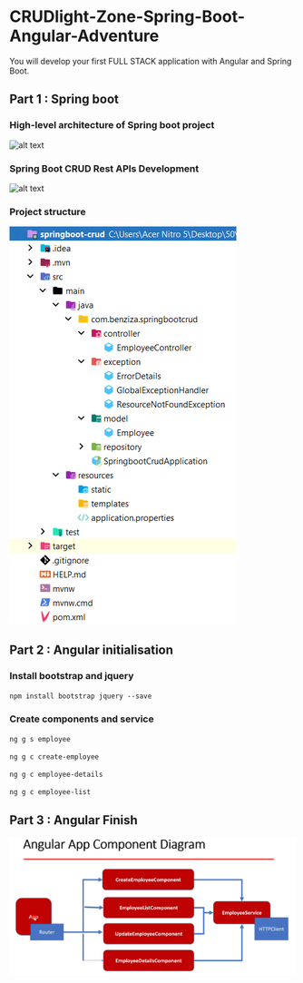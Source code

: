 # CRUDlight-Zone-Spring-Boot-Angular-Adventure

You will develop your first FULL STACK application with Angular and Spring Boot.

## Part 1 : Spring boot

### High-level architecture of Spring boot project

![alt text](https://1.bp.blogspot.com/-RQzOFkRUsYA/XpsSnCJippI/AAAAAAAAHqg/0SFJziXy2HAo_Um-4_FJX_Kb2qjs6p6OACLcBGAsYHQ/s1600/springboot-crud-rest-api.png)

### Spring Boot CRUD Rest APIs Development

![alt text](https://4.bp.blogspot.com/-GIlhRU_3AdQ/W5trMB5AyII/AAAAAAAADyE/b8LXiR5fiFYC2Z9GdYiOYjV6w5gZv9jaQCLcBGAs/s1600/rest-api-list.PNG)

### Project structure

![alt text](images/project_structure.png)

## Part 2 : Angular initialisation

### Install bootstrap and jquery

`npm install bootstrap jquery --save`

### Create components and service

`ng g s employee`

`ng g c create-employee`

`ng g c employee-details`

`ng g c employee-list`

## Part 3 : Angular Finish

![alt text](images/angularArchi1.png)
